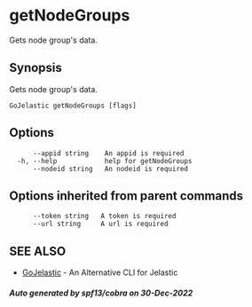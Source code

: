 #  getNodeGroups

Gets node group's data.

## Synopsis

Gets node group's data.

```
GoJelastic getNodeGroups [flags]
```

## Options

```
      --appid string    An appid is required
  -h, --help            help for getNodeGroups
      --nodeid string   An nodeid is required
```

## Options inherited from parent commands

```
      --token string   A token is required
      --url string     A url is required
```

## SEE ALSO

* [GoJelastic](GoJelastic.md)	 - An Alternative CLI for Jelastic

##### Auto generated by spf13/cobra on 30-Dec-2022
